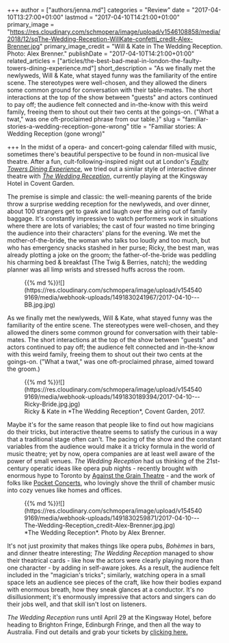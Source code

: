 +++
author = ["authors/jenna.md"]
categories = "Review"
date = "2017-04-10T13:27:00+01:00"
lastmod = "2017-04-10T14:21:00+01:00"
primary_image = "https://res.cloudinary.com/schmopera/image/upload/v1546108858/media/2018/12/sqThe-Wedding-Reception-WillKate-confetti_credit-Alex-Brenner.jpg"
primary_image_credit = "Will & Kate in The Wedding Reception. Photo: Alex Brenner."
publishDate = "2017-04-10T14:21:00+01:00"
related_articles = ["articles/the-best-bad-meal-in-london-the-faulty-towers-dining-experience.md"]
short_description = "As we finally met the newlyweds, Will &amp; Kate, what stayed funny was the familiarity of the entire scene. The stereotypes were well-chosen, and they allowed the diners some common ground for conversation with their table-mates. The short interactions at the top of the show between &quot;guests&quot; and actors continued to pay off; the audience felt connected and in-the-know with this weird family, freeing them to shout out their two cents at the goings-on. (&quot;What a twat,&quot; was one oft-proclaimed phrase from our table.)"
slug = "familiar-stories-a-wedding-reception-gone-wrong"
title = "Familiar stories: A Wedding Reception (gone wrong)"

+++
In the midst of a opera- and concert-going calendar filled with music, sometimes there's beautiful perspective to be found in non-musical live theatre. After a fun, cult-following-inspired night out at London's [*Faulty Towers Dining Experience*](/the-best-bad-meal-in-london-the-faulty-towers-dining-experience/), we tried out a similar style of interactive dinner theatre with [*The Wedding Reception*](http://interactivetheatre.com.au/theweddingreception/), currently playing at the Kingsway Hotel in Covent Garden. 

The premise is simple and classic: the well-meaning parents of the bride throw a surprise wedding reception for the newlyweds, and over dinner, about 100 strangers get to gawk and laugh over the airing out of family baggage. It's constantly impressive to watch performers work in situations where there are lots of variables; the cast of four wasted no time bringing the audience into their characters' plans for the evening. We met the mother-of-the-bride, the woman who talks too loudly and too much, but who has emergency snacks stashed in her purse; Ricky, the best man, was already plotting a joke on the groom; the father-of-the-bride was peddling his charming bed & breakfast (The Twig & Berries, natch); the wedding planner was all limp wrists and stressed huffs across the room.

<figure data-type="image">{{% md %}}![](https://res.cloudinary.com/schmopera/image/upload/v1545409169/media/webhook-uploads/1491830241967/2017-04-10---BB.jpg.jpg)
<figcaption></figcaption>
</figure>

As we finally met the newlyweds, Will & Kate, what stayed funny was the familiarity of the entire scene. The stereotypes were well-chosen, and they allowed the diners some common ground for conversation with their table-mates. The short interactions at the top of the show between "guests" and actors continued to pay off; the audience felt connected and in-the-know with this weird family, freeing them to shout out their two cents at the goings-on. ("What a twat," was one oft-proclaimed phrase, aimed toward the groom.)

<figure data-type="image">{{% md %}}![](https://res.cloudinary.com/schmopera/image/upload/v1545409169/media/webhook-uploads/1491830189394/2017-04-10---Ricky-Bride.jpg.jpg)
<figcaption>Ricky & Kate in *The Wedding Reception*, Covent Garden, 2017.</figcaption>
</figure>

Maybe it's for the same reason that people like to find out how magicians do their tricks, but interactive theatre seems to satisfy the curious in a way that a traditional stage often can't. The pacing of the show and the constant variables from the audience would make it a tricky formula in the world of music theatre; yet by now, opera companies are at least well aware of the power of small venues. *The Wedding Reception* had us thinking of the 21st-century operatic ideas like opera pub nights - recently brought with enormous hype to Toronto by [Against the Grain Theatre](/scene/companies/against-the-grain-theatre/) - and the work of folks like [Pocket Concerts](/scene/companies/pocket-concerts/), who lovingly shove the thrill of chamber music into cozy venues like homes and offices.

<figure data-type="image">{{% md %}}![](https://res.cloudinary.com/schmopera/image/upload/v1545409169/media/webhook-uploads/1491830259871/2017-04-10---The-Wedding-Reception_credit-Alex-Brenner.jpg.jpg)
<figcaption>*The Wedding Reception*. Photo by Alex Brenner.</figcaption>
</figure>

It's not just proximity that makes things like opera pubs, *Bohèmes* in bars, and dinner theatre interesting; *The Wedding Reception* managed to show their theatrical cards - like how the actors were clearly playing more than one character - by adding in self-aware jokes. As a result, the audience felt included in the "magician's tricks"; similarly, watching opera in a small space lets an audience see pieces of the craft, like how their bodies expand with enormous breath, how they sneak glances at a conductor. It's no disillusionment; it's enormously impressive that actors and singers can do their jobs well, and that skill isn't lost on listeners.

*The Wedding Reception* runs until April 29 at the Kingsway Hotel, before heading to Brighton Fringe, Edinburgh Fringe, and then all the way to Australia. Find out details and grab your tickets by [clicking here.](http://interactivetheatre.com.au/theweddingreception/)